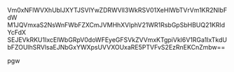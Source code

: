 Vm0xNFlWVXhUblJXYTJSVlYwZDRWVll3WkRSV01XeHlWbTVrVm1KR2NIbFdW
M1JQVmxaS2NsWnFWbFZXCmJVMHhXVlphV21WR1RsbGpSbHBUQ21KRldYcFdX
SEJEVkRKU1IxcElWbGRpV0doWFEyeGFSVkZVVmxKTgpiVkl6V1RGa1IxTkdU
bFZOUlhSRVlsaEJNbGxYWXpsUVVXOUxaRE5PTVFvS2EzRnEKCnZmbw==

pgw